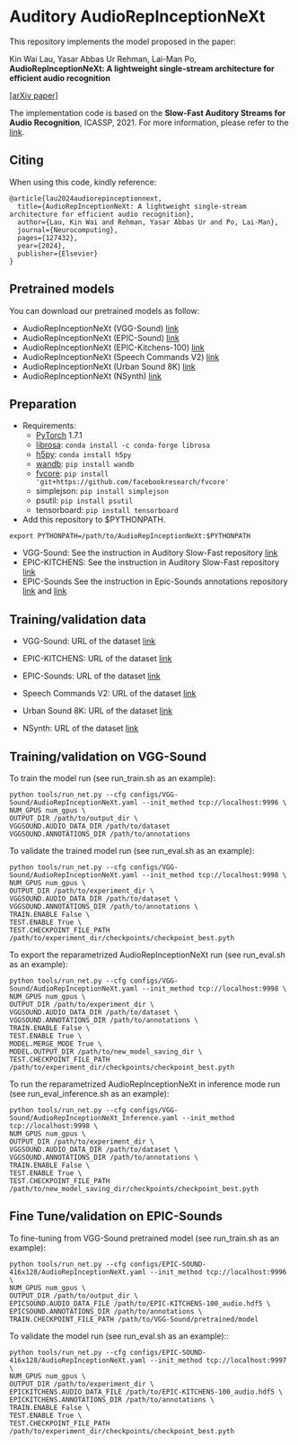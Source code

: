 # Auditory AudioRepInceptionNeXt

This repository implements the model proposed in the paper:

Kin Wai Lau, Yasar Abbas Ur Rehman, Lai-Man Po, **AudioRepInceptionNeXt: A lightweight single-stream architecture for efficient audio recognition**

[[arXiv paper]](https://arxiv.org/abs/2404.13551)

The implementation code is based on the **Slow-Fast Auditory Streams for Audio Recognition**, ICASSP, 2021. For more information, please refer to the [link](https://github.com/ekazakos/auditory-slow-fast).


## Citing

When using this code, kindly reference:

```
@article{lau2024audiorepinceptionnext,
  title={AudioRepInceptionNeXt: A lightweight single-stream architecture for efficient audio recognition},
  author={Lau, Kin Wai and Rehman, Yasar Abbas Ur and Po, Lai-Man},
  journal={Neurocomputing},
  pages={127432},
  year={2024},
  publisher={Elsevier}
}
```

## Pretrained models

You can download our pretrained models as follow:
- AudioRepInceptionNeXt (VGG-Sound) [link](https://portland-my.sharepoint.com/:f:/g/personal/kinwailau6-c_my_cityu_edu_hk/EiYfDsGXvLRNsGJEJ8EuNIIBm3BaWXQsmFAmRP7ZEucbuw?e=YUbTEM)
- AudioRepInceptionNeXt (EPIC-Sound) [link](https://portland-my.sharepoint.com/:f:/g/personal/kinwailau6-c_my_cityu_edu_hk/Evws-ER1bFRHnrfADk0awVgBBKskaFgokCAK52cuzJNbwQ?e=Pvufdm)
- AudioRepInceptionNeXt (EPIC-Kitchens-100) [link](https://portland-my.sharepoint.com/:f:/g/personal/kinwailau6-c_my_cityu_edu_hk/El4P4d8wSYhOibuNdauOdY0BY6tbsMJjEmxxZZ4EvuxZ9A?e=v7F0TZ)
- AudioRepInceptionNeXt (Speech Commands V2) [link](https://portland-my.sharepoint.com/:f:/g/personal/kinwailau6-c_my_cityu_edu_hk/Eg6t5eGNPtdIrCGQo-o1xdABiJ-HJHd6Yx9yUhvQIEkw1Q?e=I8OVwd)
- AudioRepInceptionNeXt (Urban Sound 8K) [link](https://portland-my.sharepoint.com/:f:/g/personal/kinwailau6-c_my_cityu_edu_hk/EpeRXtGnVoxAigfyrMSBN6ABCT0y1l5bsNQTmFaJVoZXtA?e=A7gPYt)
- AudioRepInceptionNeXt (NSynth) [link](https://portland-my.sharepoint.com/:f:/g/personal/kinwailau6-c_my_cityu_edu_hk/Er4eZSf52DhOqcUYSWgd4sIBDEdAdLJxPz0g7gUwPpAwAw?e=v8Xo6e)



## Preparation

* Requirements:
  * [PyTorch](https://pytorch.org) 1.7.1
  * [librosa](https://librosa.org): `conda install -c conda-forge librosa`
  * [h5py](https://www.h5py.org): `conda install h5py`
  * [wandb](https://wandb.ai/site): `pip install wandb`
  * [fvcore](https://github.com/facebookresearch/fvcore/): `pip install 'git+https://github.com/facebookresearch/fvcore'`
  * simplejson: `pip install simplejson`
  * psutil: `pip install psutil`
  * tensorboard: `pip install tensorboard` 
* Add this repository to $PYTHONPATH.
```
export PYTHONPATH=/path/to/AudioRepInceptionNeXt:$PYTHONPATH
```
* VGG-Sound:
  See the instruction in Auditory Slow-Fast repository [link](https://github.com/ekazakos/auditory-slow-fast)
* EPIC-KITCHENS:
  See the instruction in Auditory Slow-Fast repository [link](https://github.com/ekazakos/auditory-slow-fast)
* EPIC-Sounds
  See the instruction in Epic-Sounds annotations repository [link](https://github.com/epic-kitchens/epic-sounds-annotations) and [link](https://github.com/epic-kitchens/epic-sounds-annotations/tree/main/src)

## Training/validation data
* VGG-Sound:
  URL of the dataset [link](https://www.robots.ox.ac.uk/~vgg/data/vggsound/)

* EPIC-KITCHENS:
  URL of the dataset [link](https://epic-kitchens.github.io/2024)

* EPIC-Sounds:
  URL of the dataset [link](https://epic-kitchens.github.io/epic-sounds/)

* Speech Commands V2:
  URL of the dataset [link](http://download.tensorflow.org/data/speech_commands_v0.02.tar.gz)

* Urban Sound 8K:
  URL of the dataset [link](https://urbansounddataset.weebly.com/urbansound8k.html)

* NSynth:
  URL of the dataset [link](https://magenta.tensorflow.org/datasets/nsynth#files)


## Training/validation on VGG-Sound
To train the model run (see run_train.sh as an example):
```
python tools/run_net.py --cfg configs/VGG-Sound/AudioRepInceptionNeXt.yaml --init_method tcp://localhost:9996 \
NUM_GPUS num_gpus \
OUTPUT_DIR /path/to/output_dir \
VGGSOUND.AUDIO_DATA_DIR /path/to/dataset 
VGGSOUND.ANNOTATIONS_DIR /path/to/annotations 
```

To validate the trained model run (see run_eval.sh as an example):
```
python tools/run_net.py --cfg configs/VGG-Sound/AudioRepInceptionNeXt.yaml --init_method tcp://localhost:9998 \
NUM_GPUS num_gpus \
OUTPUT_DIR /path/to/experiment_dir \
VGGSOUND.AUDIO_DATA_DIR /path/to/dataset \
VGGSOUND.ANNOTATIONS_DIR /path/to/annotations \
TRAIN.ENABLE False \
TEST.ENABLE True \
TEST.CHECKPOINT_FILE_PATH /path/to/experiment_dir/checkpoints/checkpoint_best.pyth
```

To export the reparametrized AudioRepInceptionNeXt run (see run_eval.sh as an example):
```
python tools/run_net.py --cfg configs/VGG-Sound/AudioRepInceptionNeXt.yaml --init_method tcp://localhost:9998 \
NUM_GPUS num_gpus \
OUTPUT_DIR /path/to/experiment_dir \
VGGSOUND.AUDIO_DATA_DIR /path/to/dataset \
VGGSOUND.ANNOTATIONS_DIR /path/to/annotations \
TRAIN.ENABLE False \
TEST.ENABLE True \
MODEL.MERGE_MODE True \
MODEL.OUTPUT_DIR /path/to/new_model_saving_dir \
TEST.CHECKPOINT_FILE_PATH /path/to/experiment_dir/checkpoints/checkpoint_best.pyth
```

To run the reparametrized AudioRepInceptionNeXt in inference mode run (see run_eval_inference.sh as an example):
```
python tools/run_net.py --cfg configs/VGG-Sound/AudioRepInceptionNeXt_Inference.yaml --init_method tcp://localhost:9998 \
NUM_GPUS num_gpus \
OUTPUT_DIR /path/to/experiment_dir \
VGGSOUND.AUDIO_DATA_DIR /path/to/dataset \
VGGSOUND.ANNOTATIONS_DIR /path/to/annotations \
TRAIN.ENABLE False \
TEST.ENABLE True \
TEST.CHECKPOINT_FILE_PATH /path/to/new_model_saving_dir/checkpoints/checkpoint_best.pyth
```

## Fine Tune/validation on EPIC-Sounds
To fine-tuning from VGG-Sound pretrained model (see run_train.sh as an example):
```
python tools/run_net.py --cfg configs/EPIC-SOUND-416x128/AudioRepInceptionNeXt.yaml --init_method tcp://localhost:9996 \
NUM_GPUS num_gpus \
OUTPUT_DIR /path/to/output_dir \
EPICSOUND.AUDIO_DATA_FILE /path/to/EPIC-KITCHENS-100_audio.hdf5 \
EPICSOUND.ANNOTATIONS_DIR /path/to/annotations \
TRAIN.CHECKPOINT_FILE_PATH /path/to/VGG-Sound/pretrained/model
```

To validate the model run (see run_eval.sh as an example)::
```
python tools/run_net.py --cfg configs/EPIC-SOUND-416x128/AudioRepInceptionNeXt.yaml --init_method tcp://localhost:9997 \
NUM_GPUS num_gpus \
OUTPUT_DIR /path/to/experiment_dir \
EPICKITCHENS.AUDIO_DATA_FILE /path/to/EPIC-KITCHENS-100_audio.hdf5 \
EPICKITCHENS.ANNOTATIONS_DIR /path/to/annotations \
TRAIN.ENABLE False \
TEST.ENABLE True \
TEST.CHECKPOINT_FILE_PATH /path/to/experiment_dir/checkpoints/checkpoint_best.pyth
```



